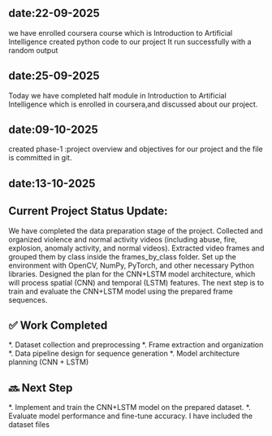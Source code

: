 ## date:22-09-2025 ##

we have enrolled coursera course which is Introduction to Artificial Intelligence
created python code to our project 
It run successfully with a random output

## date:25-09-2025 ##

Today we have completed half module in Introduction to Artificial Intelligence which is enrolled in coursera,and discussed about our project.

## date:09-10-2025 ##

created phase-1 :project overview and objectives for our project and the file is committed in git.


## date:13-10-2025 ##

## Current Project Status Update:
We have completed the data preparation stage of the project.
Collected and organized violence and normal activity videos (including abuse, fire, explosion, anomaly activity, and normal videos).
Extracted video frames and grouped them by class inside the frames_by_class folder.
Set up the environment with OpenCV, NumPy, PyTorch, and other necessary Python libraries.
Designed the plan for the CNN+LSTM model architecture, which will process spatial (CNN) and temporal (LSTM) features.
The next step is to train and evaluate the CNN+LSTM model using the prepared frame sequences.

## ✅ Work Completed

*. Dataset collection and preprocessing
*. Frame extraction and organization
*. Data pipeline design for sequence generation
*. Model architecture planning (CNN + LSTM)

## 🔜 Next Step

*. Implement and train the CNN+LSTM model on the prepared dataset.
*. Evaluate model performance and fine-tune accuracy.
I have included the dataset files 